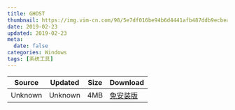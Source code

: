 ```yaml
---
title: GHOST
thumbnail: https://img.vim-cn.com/98/5e7df016be94b6d4441afb487ddb9ecbea98f5.png
date: 2019-02-23
updated: 2019-02-23
meta:
  date: false
categories: Windows
tags: [系统工具]
---
```


| Source                            | Updated | Size | Download                                   |
| ----------------------------------- | -------- | -------- | ------------------------------------------------ |
| <div class="unsafe">Unknown</div> | Unknown  | 4MB     | [免安装版](https://img.vim-cn.com/ae/5d53747d223978a13e37dd25ce22d9a86133aa.zip) |
